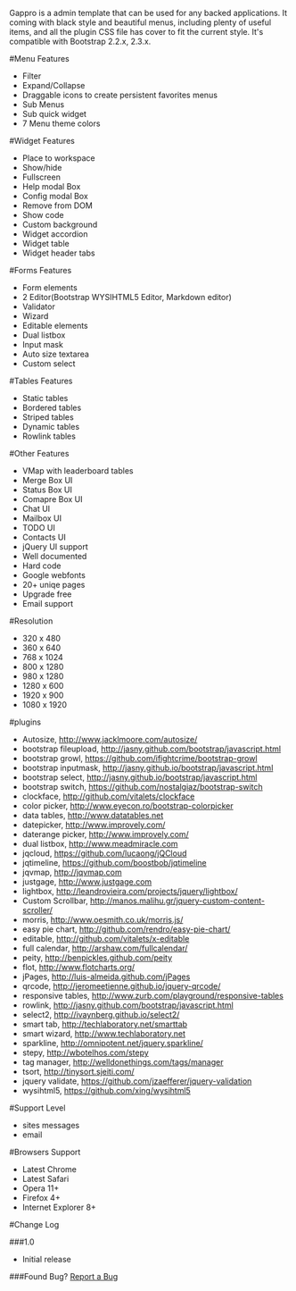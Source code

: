 Gappro is a admin template that can be used for any backed applications. It coming with black style and beautiful menus, including plenty of useful items, and all the plugin CSS file has cover to fit the current style. It's compatible with Bootstrap 2.2.x, 2.3.x.

#Menu Features

* Filter
* Expand/Collapse
* Draggable icons to create persistent favorites menus
* Sub Menus
* Sub quick widget
* 7 Menu theme colors

#Widget Features

* Place to workspace
* Show/hide
* Fullscreen
* Help modal Box
* Config modal Box
* Remove from DOM
* Show code
* Custom background
* Widget accordion
* Widget table
* Widget header tabs

#Forms Features

* Form elements
* 2 Editor(Bootstrap WYSIHTML5 Editor, Markdown editor)
* Validator
* Wizard
* Editable elements
* Dual listbox
* Input mask
* Auto size textarea
* Custom select

#Tables Features

* Static tables
* Bordered tables
* Striped tables
* Dynamic tables
* Rowlink tables

#Other Features

* VMap with leaderboard tables
* Merge Box UI
* Status Box UI
* Comapre Box UI
* Chat UI
* Mailbox UI
* TODO UI
* Contacts UI
* jQuery UI support
* Well documented
* Hard code
* Google webfonts
* 20+ uniqe pages
* Upgrade free
* Email support

#Resolution

* 320 x 480
* 360 x 640
* 768 x 1024
* 800 x 1280
* 980 x 1280
* 1280 x 600
* 1920 x 900
* 1080 x 1920

#plugins

* Autosize, http://www.jacklmoore.com/autosize/
* bootstrap fileupload, http://jasny.github.com/bootstrap/javascript.html
* bootstrap growl, https://github.com/ifightcrime/bootstrap-growl
* bootstrap inputmask, http://jasny.github.io/bootstrap/javascript.html
* bootstrap select, http://jasny.github.io/bootstrap/javascript.html
* bootstrap switch, https://github.com/nostalgiaz/bootstrap-switch
* clockface, http://github.com/vitalets/clockface
* color picker, http://www.eyecon.ro/bootstrap-colorpicker
* data tables, http://www.datatables.net
* datepicker, http://www.improvely.com/
* daterange picker, http://www.improvely.com/
* dual listbox, http://www.meadmiracle.com
* jqcloud, https://github.com/lucaong/jQCloud
* jqtimeline, https://github.com/boostbob/jqtimeline
* jqvmap, http://jqvmap.com
* justgage, http://www.justgage.com
* lightbox, http://leandrovieira.com/projects/jquery/lightbox/
* Custom Scrollbar, http://manos.malihu.gr/jquery-custom-content-scroller/
* morris, http://www.oesmith.co.uk/morris.js/
* easy pie chart, http://github.com/rendro/easy-pie-chart/
* editable, http://github.com/vitalets/x-editable
* full calendar, http://arshaw.com/fullcalendar/
* peity, http://benpickles.github.com/peity
* flot, http://www.flotcharts.org/
* jPages, http://luis-almeida.github.com/jPages
* qrcode, http://jeromeetienne.github.io/jquery-qrcode/
* responsive tables, http://www.zurb.com/playground/responsive-tables
* rowlink, http://jasny.github.com/bootstrap/javascript.html
* select2, http://ivaynberg.github.io/select2/
* smart tab, http://techlaboratory.net/smarttab
* smart wizard, http://www.techlaboratory.net
* sparkline, http://omnipotent.net/jquery.sparkline/
* stepy, http://wbotelhos.com/stepy
* tag manager, http://welldonethings.com/tags/manager
* tsort, http://tinysort.sjeiti.com/
* jquery validate, https://github.com/jzaefferer/jquery-validation
* wysihtml5, https://github.com/xing/wysihtml5

#Support Level
* sites messages
* email

#Browsers Support
* Latest Chrome
* Latest Safari
* Opera 11+
* Firefox 4+
* Internet Explorer 8+

#Change Log

###1.0
* Initial release

###Found Bug?
[Report a Bug](https://wrapbootstrap.com/user/boostbob)